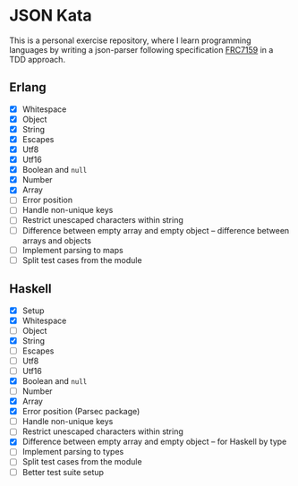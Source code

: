 # JSON Kata

This is a personal exercise repository, where I learn programming languages by writing a json-parser following specification [FRC7159](https://tools.ietf.org/html/rfc7159) in a TDD approach.

## Erlang

- [x] Whitespace
- [x] Object
- [x] String
- [x] Escapes
- [x] Utf8
- [x] Utf16
- [x] Boolean and `null`
- [x] Number
- [x] Array
- [ ] Error position
- [ ] Handle non-unique keys
- [ ] Restrict unescaped characters within string
- [ ] Difference between empty array and empty object – difference between arrays and objects
- [ ] Implement parsing to maps
- [ ] Split test cases from the module

## Haskell

- [x] Setup
- [x] Whitespace
- [ ] Object
- [x] String
- [ ] Escapes
- [ ] Utf8
- [ ] Utf16
- [x] Boolean and `null`
- [ ] Number
- [x] Array
- [x] Error position (Parsec package)
- [ ] Handle non-unique keys
- [ ] Restrict unescaped characters within string
- [x] Difference between empty array and empty object – for Haskell by type
- [ ] Implement parsing to types
- [ ] Split test cases from the module
- [ ] Better test suite setup
